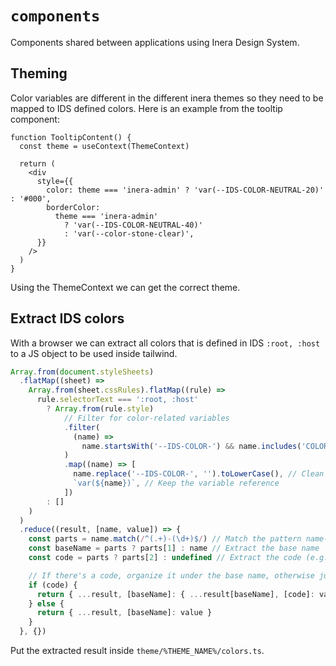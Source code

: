 # `components`

Components shared between applications using Inera Design System.

## Theming

Color variables are different in the different inera themes so they need to be mapped to IDS defined colors. Here is an example from the tooltip component:

```tsx
function TooltipContent() {
  const theme = useContext(ThemeContext)

  return (
    <div
      style={{
        color: theme === 'inera-admin' ? 'var(--IDS-COLOR-NEUTRAL-20)' : '#000',
        borderColor:
          theme === 'inera-admin'
            ? 'var(--IDS-COLOR-NEUTRAL-40)'
            : 'var(--color-stone-clear)',
      }}
    />
  )
}
```

Using the ThemeContext we can get the correct theme.

## Extract IDS colors

With a browser we can extract all colors that is defined in IDS `:root, :host` to a JS object to be used inside tailwind.

```javascript
Array.from(document.styleSheets)
  .flatMap((sheet) =>
    Array.from(sheet.cssRules).flatMap((rule) =>
      rule.selectorText === ':root, :host'
        ? Array.from(rule.style)
            // Filter for color-related variables
            .filter(
              (name) =>
                name.startsWith('--IDS-COLOR-') && name.includes('COLOR')
            )
            .map((name) => [
              name.replace('--IDS-COLOR-', '').toLowerCase(), // Clean up the variable name
              `var(${name})`, // Keep the variable reference
            ])
        : []
    )
  )
  .reduce((result, [name, value]) => {
    const parts = name.match(/^(.+)-(\d+)$/) // Match the pattern name-code (e.g., blue-500)
    const baseName = parts ? parts[1] : name // Extract the base name
    const code = parts ? parts[2] : undefined // Extract the code (e.g., 500)

    // If there's a code, organize it under the base name, otherwise just store the value
    if (code) {
      return { ...result, [baseName]: { ...result[baseName], [code]: value } }
    } else {
      return { ...result, [baseName]: value }
    }
  }, {})
```

Put the extracted result inside `theme/%THEME_NAME%/colors.ts`.
